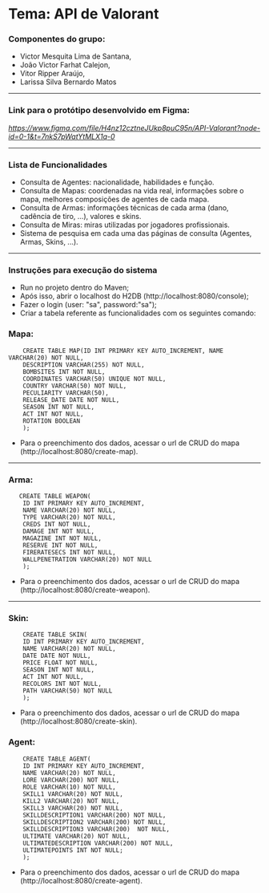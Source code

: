# **Tema: API de Valorant**
### Componentes do grupo:
* Victor Mesquita Lima de Santana,
* João Victor Farhat Calejon,
* Vitor Ripper Araújo,
* Larissa Silva Bernardo Matos
***
### Link para o protótipo desenvolvido em Figma:

*https://www.figma.com/file/H4nz12cztneJUkp8puC95n/API-Valorant?node-id=0-1&t=7nkS7pWatYtMLX1q-0*

***
### Lista de Funcionalidades

* Consulta de Agentes: nacionalidade, habilidades e função.
* Consulta de Mapas: coordenadas na vida real, informações sobre o mapa, melhores composições de agentes de cada mapa.
* Consulta de Armas: informações técnicas de cada arma (dano, cadência de tiro, ...), valores e skins.
* Consulta de Miras: miras utilizadas por jogadores profissionais.
* Sistema de pesquisa em cada uma das páginas de consulta (Agentes, Armas, Skins, ...).
***

### Instruções para execução do sistema
* Run no projeto dentro do Maven;
* Após isso, abrir o localhost do H2DB (http://localhost:8080/console); 
* Fazer o login (user: "sa", password:"sa");
* Criar a tabela referente as funcionalidades com os seguintes comando:

### Mapa:
```
    CREATE TABLE MAP(ID INT PRIMARY KEY AUTO_INCREMENT, NAME VARCHAR(20) NOT NULL,
    DESCRIPTION VARCHAR(255) NOT NULL,
    BOMBSITES INT NOT NULL,
    COORDINATES VARCHAR(50) UNIQUE NOT NULL,
    COUNTRY VARCHAR(50) NOT NULL,
    PECULIARITY VARCHAR(50),
    RELEASE_DATE DATE NOT NULL,
    SEASON INT NOT NULL,
    ACT INT NOT NULL,
    ROTATION BOOLEAN
    ); 
  ```
* Para o preenchimento dos dados, acessar o url de CRUD do mapa (http://localhost:8080/create-map).
***

### Arma:
```
   CREATE TABLE WEAPON(
    ID INT PRIMARY KEY AUTO_INCREMENT, 
    NAME VARCHAR(20) NOT NULL,
    TYPE VARCHAR(20) NOT NULL,
    CREDS INT NOT NULL,
    DAMAGE INT NOT NULL,
    MAGAZINE INT NOT NULL,
    RESERVE INT NOT NULL,
    FIRERATESECS INT NOT NULL,
    WALLPENETRATION VARCHAR(20) NOT NULL
    );
 ```
* Para o preenchimento dos dados, acessar o url de CRUD do mapa (http://localhost:8080/create-weapon).
***
### Skin:
```
    CREATE TABLE SKIN(
    ID INT PRIMARY KEY AUTO_INCREMENT, 
    NAME VARCHAR(20) NOT NULL,
    DATE DATE NOT NULL,
    PRICE FLOAT NOT NULL,
    SEASON INT NOT NULL,
    ACT INT NOT NULL,
    RECOLORS INT NOT NULL,
    PATH VARCHAR(50) NOT NULL
    );
 ```
 * Para o preenchimento dos dados, acessar o url de CRUD do mapa (http://localhost:8080/create-skin).

### Agent:
```
    CREATE TABLE AGENT(
    ID INT PRIMARY KEY AUTO_INCREMENT, 
    NAME VARCHAR(20) NOT NULL,
    LORE VARCHAR(200) NOT NULL,
    ROLE VARCHAR(10) NOT NULL,
    SKILL1 VARCHAR(20) NOT NULL,
    KILL2 VARCHAR(20) NOT NULL,
    SKILL3 VARCHAR(20) NOT NULL,
    SKILLDESCRIPTION1 VARCHAR(200) NOT NULL,
    SKILLDESCRIPTION2 VARCHAR(200) NOT NULL,
    SKILLDESCRIPTION3 VARCHAR(200)  NOT NULL,
    ULTIMATE VARCHAR(20) NOT NULL,
    ULTIMATEDESCRIPTION VARCHAR(200) NOT NULL,
    ULTIMATEPOINTS INT NOT NULL;
    );
 ```
 * Para o preenchimento dos dados, acessar o url de CRUD do mapa (http://localhost:8080/create-agent).


